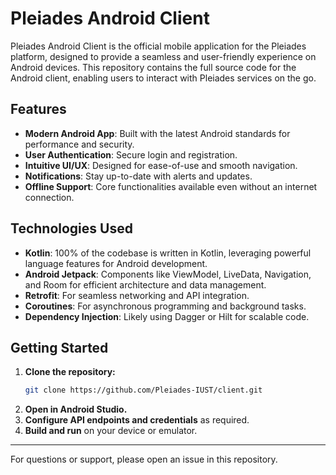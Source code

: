 # Pleiades Android Client

Pleiades Android Client is the official mobile application for the Pleiades platform, designed to provide a seamless and user-friendly experience on Android devices. This repository contains the full source code for the Android client, enabling users to interact with Pleiades services on the go.

## Features

- **Modern Android App**: Built with the latest Android standards for performance and security.
- **User Authentication**: Secure login and registration.
- **Intuitive UI/UX**: Designed for ease-of-use and smooth navigation.
- **Notifications**: Stay up-to-date with alerts and updates.
- **Offline Support**: Core functionalities available even without an internet connection.

## Technologies Used

- **Kotlin**: 100% of the codebase is written in Kotlin, leveraging powerful language features for Android development.
- **Android Jetpack**: Components like ViewModel, LiveData, Navigation, and Room for efficient architecture and data management.
- **Retrofit**: For seamless networking and API integration.
- **Coroutines**: For asynchronous programming and background tasks.
- **Dependency Injection**: Likely using Dagger or Hilt for scalable code.

## Getting Started

1. **Clone the repository:**
    ```bash
    git clone https://github.com/Pleiades-IUST/client.git
    ```
2. **Open in Android Studio.**
3. **Configure API endpoints and credentials** as required.
4. **Build and run** on your device or emulator.

---

For questions or support, please open an issue in this repository.
